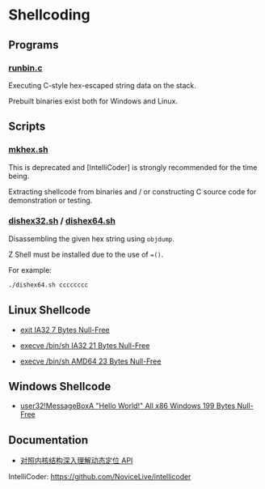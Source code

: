 # Shellcoding


## Programs


### [runbin.c](./utils/runbin.c)

Executing C-style hex-escaped string data on the stack.

Prebuilt binaries exist both for Windows and Linux.


## Scripts


### [mkhex.sh](./historic/mkhex.sh)

This is deprecated
and [IntelliCoder] is strongly recommended for the time being.

Extracting shellcode from binaries
and / or constructing C source code for demonstration or testing.


### [dishex32.sh](./sh/dishex32.sh) / [dishex64.sh](./sh/dishex64.sh)

Disassembling the given hex string using `objdump`.

Z Shell must be installed due to the use of `=()`.

For example:

```bash
./dishex64.sh cccccccc
```


## Linux Shellcode

- [exit IA32 7 Bytes Null-Free](./linux/exit/expert.s)

- [execve /bin/sh IA32 21 Bytes Null-Free](./linux/sh/push.s)

- [execve /bin/sh AMD64 23 Bytes Null-Free](./linux/sh/push64.s)


## Windows Shellcode

- [user32!MessageBoxA "Hello World!" All x86 Windows 199 Bytes Null-Free](./windows/messagebox/messagebox32.asm)


## Documentation

- [对照内核结构深入理解动态定位 API](./doc/api-res-zh_CN.md)


IntelliCoder: https://github.com/NoviceLive/intellicoder
